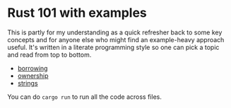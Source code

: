 # Rust 101 with examples

This is partly for my understanding as a quick refresher back to some key concepts and for anyone else who might find an example-heavy approach useful. It's written in a literate programming style so one can pick a topic and read from top to bottom.

* [borrowing](src/borrowing.rs)
* [ownership](src/ownership.rs)
* [strings](src/strings.rs)

You can do `cargo run` to run all the code across files.
